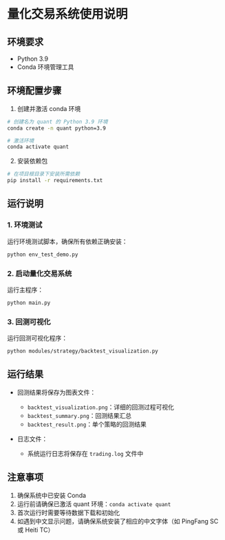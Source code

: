 # 量化交易系统使用说明

## 环境要求

- Python 3.9
- Conda 环境管理工具

## 环境配置步骤

1. 创建并激活 conda 环境
```bash
# 创建名为 quant 的 Python 3.9 环境
conda create -n quant python=3.9

# 激活环境
conda activate quant
```

2. 安装依赖包
```bash
# 在项目根目录下安装所需依赖
pip install -r requirements.txt
```

## 运行说明

### 1. 环境测试
运行环境测试脚本，确保所有依赖正确安装：
```bash
python env_test_demo.py
```

### 2. 启动量化交易系统
运行主程序：
```bash
python main.py
```

### 3. 回测可视化
运行回测可视化程序：
```bash
python modules/strategy/backtest_visualization.py
```

## 运行结果

- 回测结果将保存为图表文件：
  - `backtest_visualization.png`：详细的回测过程可视化
  - `backtest_summary.png`：回测结果汇总
  - `backtest_result.png`：单个策略的回测结果

- 日志文件：
  - 系统运行日志将保存在 `trading.log` 文件中

## 注意事项

1. 确保系统中已安装 Conda
2. 运行前请确保已激活 quant 环境：`conda activate quant`
3. 首次运行时需要等待数据下载和初始化
4. 如遇到中文显示问题，请确保系统安装了相应的中文字体（如 PingFang SC 或 Heiti TC）